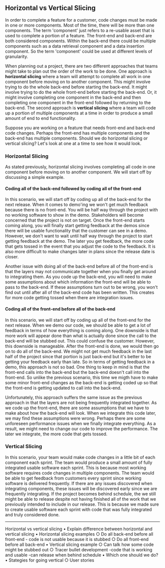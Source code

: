## Horizontal vs Vertical Slicing

In order to complete a feature for a customer, code changes must be made in one or more components. Most of the time, there will be more than one components. The term 'component' just refers to a re-usable asset that is used to complete a portion of a feature. The front-end and back-end are both considered components. Within the back-end there could be multiple components such as a data retrieval component and a data insertion component. So the term 'component' could be used at different levels of granularity.

When planning out a project, there are two different approaches that teams might take to plan out the order of the work to be done. One approach is **horizontal slicing** where a team will attempt to complete all work in one component before moving on to another component. This might involve trying to do the whole back-end before starting the back-end. It might involve trying to do the whole front-end before starting the back-end. Or, it might involve completing one component in the back-end and then completing one component in the front-end followed by returning to the back-end. The second approach is **vertical slicing** where a team will code up a portion of multiple components at a time in order to produce a small amount of end to end functionality.

Suppose you are working on a feature that needs front-end and back-end code changes. Perhaps the front-end has multiple components and the back-end has multiple components. Should we do horizontal slicing or vertical slicing? Let's look at one at a time to see how it would look.

### Horizontal Slicing
As stated previously, horizontal slicing involves completing all code in one component before moving on to another component. We will start off by discussing a simple example.

#### Coding all of the back-end followed by coding all of the front-end
In this scenario, we will start off by coding up all of the back-end for the next release. When it comes to demo'ing we won't get much feedback because there is no front-end. You will be half way through the project with no working software to show in the demo. Stakeholders will become concerned that the project is not on target. Once the front-end starts coming along, you will finally start getting feedback at the demos since there will be usable functionality that the customer can see in a demo. However, we don't want to wait until half way through the project to start getting feedback at the demo. The later you get feedback, the more code that gets tossed in the event that you adjust the code to the feedback. It is also more difficult to make changes later in plans since the release date is closer.

Another issue with doing all of the back-end before all of the front-end is that the layers may not communicate together when you finally get around to integrating them. As you code up the back-end, you will need to make some assumptions about which information the front-end will be able to pass to the back-end. If these assumptions turn out to be wrong, you won't find out until after all of the back-end code has been written. This creates for more code getting tossed when there are integration issues.

#### Coding all of the front-end before all of the back-end
In this scenario, we will start off by coding up all of the front-end for the next release. When we demo our code, we should be able to get a lot of feedback in terms of how everything is coming along. One downside is that more work will appear done than what is actually done since the call to the back-end will be stubbed out. This could confuse the customer. However, this downside is manageable. After the front-end is done, we would then go on to do all of the back-end. We might not get much feedback in the last half of the project since that portion is just back-end but it's better to be getting your feedback early than late. So in terms of getting feedback in a demo, this approach is not so bad. One thing to keep in mind is that the front-end calls into the back-end but the back-end doesn't call into the front-end. So unlike the previous scenario, this time we migth have to make some minor front-end changes as the back-end is getting coded up so that the front-end is getting updated to call into the back-end.

Unfortunately, this approach suffers the same issue as the previous approach in that the layers are not being frequently integrated together. As we code up the front-end, there are some assumptions that we have to make about how the back-end will look. When we integrate this code later, we may find these assumptions were wrong. Perhaps there are some unforeseen performance issues when we finally integrate everything. As a result, we might need to change our code to improve the performance. The later we integrate, the more code that gets tossed.

### Vertical Slicing
In this scenario, your team would make code changes in a little bit of each component each sprint. The team would produce a small amount of fully integrated usable software each sprint. This is because most working software requires code changes in multiple components. The team would be able to get feedback from customers every sprint since working software is delivered frequently. If there are any issues discovered when integrating components, these issues will be discovered early since we are frequently integrating. If the project becomes behind schedule, the we still might be able to release despite not having finished all of the work that we previously intended to include in our release. This is because we made sure to create usable software each sprint with code that was fully integrated and truly considered done.







----------------------------------------------------------------------------------
Horizontal vs vertical slicing
	• Explain difference between horizontal and vertical slicing
	• Horizontal slicing examples
		○ Do all back-end before all front-end
		- code is not usable because it is stubbed
		○ Do all front-end before all back-end
	• Vertical slicing example
		○ Can talk how some code might be stubbed out
		○ Tracer bullet development
		-code that is working and usable
		-can release when behind schedule
	• Which one should we do?
	• Stategies for going vertical
		○ User stories
